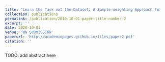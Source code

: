 ```yaml
---
title: "Learn the Task not the Dataset: A Sample-weighting Approach for Bias Removal via Feature-importance"
collection: publications
permalink: /publication/2010-10-01-paper-title-number-2
excerpt: ''
date: 2020-10-01
venue: 'ON SUBMISSION'
paperurl: 'http://academicpages.github.io/files/paper2.pdf'
citation: ''
---
```

TODO: add abstract here
